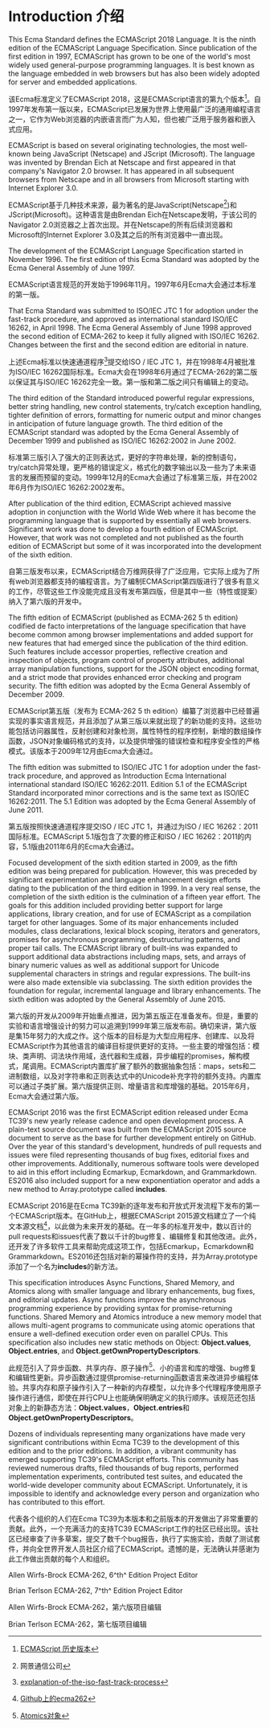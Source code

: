 # Introduction 介绍

This Ecma Standard defines the ECMAScript 2018 Language. It is the ninth edition of the ECMAScript Language Specification. Since publication of the first edition in 1997, ECMAScript has grown to be one of the world's most widely used general-purpose programming languages. It is best known as the language embedded in web browsers but has also been widely adopted for server and embedded applications.

该Ecma标准定义了ECMAScript 2018，这是ECMAScript语言的第九个版本[^1]。自1997年发布第一版以来，ECMAScript已发展为世界上使用最广泛的通用编程语言之一，它作为Web浏览器的内嵌语言而广为人知，但也被广泛用于服务器和嵌入式应用。

ECMAScript is based on several originating technologies, the most well-known being JavaScript (Netscape) and JScript (Microsoft). The language was invented by Brendan Eich at Netscape and first appeared in that company's Navigator 2.0 browser. It has appeared in all subsequent browsers from Netscape and in all browsers from Microsoft starting with Internet Explorer 3.0.

ECMAScript基于几种技术来源，最为著名的是JavaScript(Netscape[^2])和JScript(Microsoft)。这种语言是由Brendan Eich在Netscape发明，于该公司的Navigator 2.0浏览器之上首次出现。并在Netscape的所有后续浏览器和Microsoft的Internet Explorer 3.0及其之后的所有浏览器中一直出现。

The development of the ECMAScript Language Specification started in November 1996. The first edition of this Ecma Standard was adopted by the Ecma General Assembly of June 1997.

ECMAScript语言规范的开发始于1996年11月。1997年6月Ecma大会通过本标准的第一版。

That Ecma Standard was submitted to ISO/IEC JTC 1 for adoption under the fast-track procedure, and approved as international standard ISO/IEC 16262, in April 1998. The Ecma General Assembly of June 1998 approved the second edition of ECMA-262 to keep it fully aligned with ISO/IEC 16262. Changes between the first and the second edition are editorial in nature.

上述Ecma标准以快速通道程序[^3]提交给ISO / IEC JTC 1，并在1998年4月被批准为ISO/IEC 16262国际标准。Ecma大会在1998年6月通过了ECMA-262的第二版以保证其与ISO/IEC 16262完全一致。第一版和第二版之间只有编辑上的变动。

The third edition of the Standard introduced powerful regular expressions, better string handling, new control statements, try/catch exception handling, tighter definition of errors, formatting for numeric output and minor changes in anticipation of future language growth. The third edition of the ECMAScript standard was adopted by the Ecma General Assembly of December 1999 and published as ISO/IEC 16262:2002 in June 2002.

标准第三版引入了强大的正则表达式，更好的字符串处理，新的控制语句，try/catch异常处理，更严格的错误定义，格式化的数字输出以及一些为了未来语言的发展而预留的变动。1999年12月的Ecma大会通过了标准第三版，并在2002年6月作为ISO/IEC 16262:2002发布。

After publication of the third edition, ECMAScript achieved massive adoption in conjunction with the World Wide Web where it has become the programming language that is supported by essentially all web browsers. Significant work was done to develop a fourth edition of ECMAScript. However, that work was not completed and not published as the fourth edition of ECMAScript but some of it was incorporated into the development of the sixth edition.

自第三版发布以来，ECMAScript结合万维网获得了广泛应用，它实际上成为了所有web浏览器都支持的编程语言。为了编制ECMAScript第四版进行了很多有意义的工作，尽管这些工作没能完成且没有发布第四版，但是其中一些（特性或提案）纳入了第六版的开发中。

The fifth edition of ECMAScript (published as ECMA-262 5 th edition) codified de facto interpretations of the language specification that have become common among browser implementations and added support for new features that had emerged since the publication of the third edition. Such features include accessor properties, reflective creation and inspection of objects, program control of property attributes, additional array manipulation functions, support for the JSON object encoding format, and a strict mode that provides enhanced error checking and program security. The fifth edition was adopted by the Ecma General Assembly of December 2009.

ECMAScript第五版（发布为 ECMA-262 5 th edition）编纂了浏览器中已经普遍实现的事实语言规范，并且添加了从第三版以来就出现了的新功能的支持。这些功能包括访问器属性，反射创建和对象检测，属性特性的程序控制，新增的数组操作函数，JSON对象编码格式的支持，以及提供增强的错误检查和程序安全性的严格模式。该版本于2009年12月由Ecma大会通过。

The fifth edition was submitted to ISO/IEC JTC 1 for adoption under the fast-track procedure, and approved as Introduction Ecma International international standard ISO/IEC 16262:2011. Edition 5.1 of the ECMAScript Standard incorporated minor corrections and is the same text as ISO/IEC 16262:2011. The 5.1 Edition was adopted by the Ecma General Assembly of June 2011.

第五版按照快速通道程序提交ISO / IEC JTC 1，并通过为ISO / IEC 16262：2011国际标准。ECMAScript 5.1版包含了次要的修正和ISO / IEC 16262：2011的内容，5.1版由2011年6月的Ecma大会通过。

Focused development of the sixth edition started in 2009, as the fifth edition was being prepared for publication. However, this was preceded by significant experimentation and language enhancement design efforts dating to the publication of the third edition in 1999. In a very real sense, the completion of the sixth edition is the culmination of a fifteen year effort. The goals for this addition included providing better support for large applications, library creation, and for use of ECMAScript as a compilation target for other languages. Some of its major enhancements included modules, class declarations, lexical block scoping, iterators and generators, promises for asynchronous programming, destructuring patterns, and proper tail calls. The ECMAScript library of built-ins was expanded to support additional data abstractions including maps, sets, and arrays of binary numeric values as well as additional support for Unicode supplemental characters in strings and regular expressions. The built-ins were also made extensible via subclassing. The sixth edition provides the foundation for regular, incremental language and library enhancements. The sixth edition was adopted by the General Assembly of June 2015.

第六版的开发从2009年开始重点推进，因为第五版正在准备发布。但是，重要的实验和语言增强设计的努力可以追溯到1999年第三版发布前。确切来讲，第六版是集15年努力的大成之作。这个版本的目标是为大型应用程序、创建库、以及将ECMAScript作为其他语言的编译目标提供更好的支持。一些主要的增强包括：模块、类声明、词法块作用域，迭代器和生成器，异步编程的promises，解构模式，尾调用。ECMAScript内置库扩展了额外的数据抽象包括：maps，sets和二进制数组，以及对字符串和正则表达式中的Unicode补充字符的额外支持。内置库可以通过子类扩展。第六版提供正则、增量语言和库增强的基础。2015年6月，Ecma大会通过第六版。

ECMAScript 2016 was the first ECMAScript edition released under Ecma TC39's new yearly release cadence and open development process. A plain-text source document was built from the ECMAScript 2015 source document to serve as the base for further development entirely on GitHub. Over the year of this standard's development, hundreds of pull requests and issues were filed representing thousands of bug fixes, editorial fixes and other improvements. Additionally, numerous software tools were developed to aid in this effort including Ecmarkup, Ecmarkdown, and Grammarkdown. ES2016 also included support for a new exponentiation operator and adds a new method to Array.prototype called **includes**.

ECMAScript 2016是在Ecma TC39新的逐年发布和开放式开发流程下发布的第一个ECMAScript版本。在GitHub上，根据ECMAScript 2015源文档建立了一个纯文本源文档[^4]，以此做为未来开发的基础。在一年多的标准开发中，数以百计的pull requests和issues代表了数以千计的bug修复、编辑修复和其他改进。此外，还开发了许多软件工具来帮助完成这项工作，包括Ecmarkup，Ecmarkdown和Grammarkdown。ES2016还包括对新的幂操作符的支持，并为Array.prototype添加了一个名为**includes**的新方法。

This specification introduces Async Functions, Shared Memory, and Atomics along with smaller language and library enhancements, bug fixes, and editorial updates. Async functions improve the asynchronous programming experience by providing syntax for promise-returning functions. Shared Memory and Atomics introduce a new memory model that allows multi-agent programs to communicate using atomic operations that ensure a well-defined execution order even on parallel CPUs. This specification also includes new static methods on Object: **Object.values**, **Object.entries**, and **Object.getOwnPropertyDescriptors**.

此规范引入了异步函数、共享内存、原子操作[^5]、小的语言和库的增强、bug修复和编辑性更新。异步函数通过提供promise-returning函数语言来改进异步编程体验。共享内存和原子操作引入了一种新的内存模型，以允许多个代理程序使用原子操作进行通信，即使在并行CPU上也能确保明确定义的执行顺序。该规范还包括对象上的新静态方法：**Object.values**，**Object.entries**和**Object.getOwnPropertyDescriptors**。

Dozens of individuals representing many organizations have made very significant contributions within Ecma TC39 to the development of this edition and to the prior editions. In addition, a vibrant community has emerged supporting TC39's ECMAScript efforts. This community has reviewed numerous drafts, filed thousands of bug reports, performed implementation experiments, contributed test suites, and educated the world-wide developer community about ECMAScript. Unfortunately, it is impossible to identify and acknowledge every person and organization who has contributed to this effort.

代表各个组织的人们在Ecma TC39为本版本和之前版本的开发做出了非常重要的贡献。此外，一个充满活力的支持TC39 ECMAScript工作的社区已经出现。该社区已经审查了许多草案，提交了数千个bug报告，执行了实施实验，贡献了测试套件，并向全世界开发人员社区介绍了ECMAScript。遗憾的是，无法确认并感谢为此工作做出贡献的每个人和组织。

Allen Wirfs-Brock
ECMA-262, 6^th^ Edition Project Editor

Brian Terlson
ECMA-262, 7^th^ Edition Project Editor

Allen Wirfs-Brock
ECMA-262，第六版项目编辑

Brian Terlson
ECMA-262，第七版项目编辑

[^1]: [ECMAScript 历史版本](https://developer.mozilla.org/zh-CN/docs/Web/JavaScript/Language_Resources)
[^2]: 网景通信公司
[^3]: [explanation-of-the-iso-fast-track-process](https://blogs.msdn.microsoft.com/brian_jones/2007/01/29/explanation-of-the-iso-fast-track-process)
[^4]: [Github上的ecma262](https://github.com/tc39/ecma262)
[^5]: [Atomics对象](https://developer.mozilla.org/zh-CN/docs/Web/JavaScript/Reference/Global_Objects/Atomics)